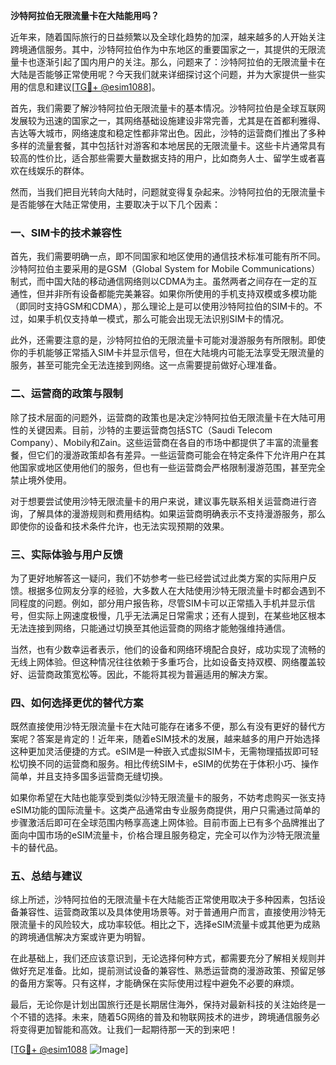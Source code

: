 **沙特阿拉伯无限流量卡在大陆能用吗？**

近年来，随着国际旅行的日益频繁以及全球化趋势的加深，越来越多的人开始关注跨境通信服务。其中，沙特阿拉伯作为中东地区的重要国家之一，其提供的无限流量卡也逐渐引起了国内用户的关注。那么，问题来了：沙特阿拉伯的无限流量卡在大陆是否能够正常使用呢？今天我们就来详细探讨这个问题，并为大家提供一些实用的信息和建议[[TG💪+ @esim1088](https://t.me/s/esim1088)]。

首先，我们需要了解沙特阿拉伯无限流量卡的基本情况。沙特阿拉伯是全球互联网发展较为迅速的国家之一，其网络基础设施建设非常完善，尤其是在首都利雅得、吉达等大城市，网络速度和稳定性都非常出色。因此，沙特的运营商们推出了多种多样的流量套餐，其中包括针对游客和本地居民的无限流量卡。这些卡片通常具有较高的性价比，适合那些需要大量数据支持的用户，比如商务人士、留学生或者喜欢在线娱乐的群体。

然而，当我们把目光转向大陆时，问题就变得复杂起来。沙特阿拉伯的无限流量卡是否能够在大陆正常使用，主要取决于以下几个因素：

### **一、SIM卡的技术兼容性**

首先，我们需要明确一点，即不同国家和地区使用的通信技术标准可能有所不同。沙特阿拉伯主要采用的是GSM（Global System for Mobile Communications）制式，而中国大陆的移动通信网络则以CDMA为主。虽然两者之间存在一定的互通性，但并非所有设备都能完美兼容。如果你所使用的手机支持双模或多模功能（即同时支持GSM和CDMA），那么理论上是可以使用沙特阿拉伯的SIM卡的。不过，如果手机仅支持单一模式，那么可能会出现无法识别SIM卡的情况。

此外，还需要注意的是，沙特阿拉伯的无限流量卡可能对漫游服务有所限制。即使你的手机能够正常插入SIM卡并显示信号，但在大陆境内可能无法享受无限流量的服务，甚至可能完全无法连接到网络。这一点需要提前做好心理准备。

### **二、运营商的政策与限制**

除了技术层面的问题外，运营商的政策也是决定沙特阿拉伯无限流量卡在大陆可用性的关键因素。目前，沙特的主要运营商包括STC（Saudi Telecom Company）、Mobily和Zain。这些运营商在各自的市场中都提供了丰富的流量套餐，但它们的漫游政策却各有差异。一些运营商可能会在特定条件下允许用户在其他国家或地区使用他们的服务，但也有一些运营商会严格限制漫游范围，甚至完全禁止境外使用。

对于想要尝试使用沙特无限流量卡的用户来说，建议事先联系相关运营商进行咨询，了解具体的漫游规则和费用结构。如果运营商明确表示不支持漫游服务，那么即使你的设备和技术条件允许，也无法实现预期的效果。

### **三、实际体验与用户反馈**

为了更好地解答这一疑问，我们不妨参考一些已经尝试过此类方案的实际用户反馈。根据多位网友分享的经验，大多数人在大陆使用沙特无限流量卡时都会遇到不同程度的问题。例如，部分用户报告称，尽管SIM卡可以正常插入手机并显示信号，但实际上网速度极慢，几乎无法满足日常需求；还有人提到，在某些地区根本无法连接到网络，只能通过切换至其他运营商的网络才能勉强维持通信。

当然，也有少数幸运者表示，他们的设备和网络环境配合良好，成功实现了流畅的无线上网体验。但这种情况往往依赖于多重巧合，比如设备支持双模、网络覆盖较好、运营商政策宽松等。因此，不能将其视为普遍适用的解决方案。

### **四、如何选择更优的替代方案**

既然直接使用沙特无限流量卡在大陆可能存在诸多不便，那么有没有更好的替代方案呢？答案是肯定的！近年来，随着eSIM技术的发展，越来越多的用户开始选择这种更加灵活便捷的方式。eSIM是一种嵌入式虚拟SIM卡，无需物理插拔即可轻松切换不同的运营商和服务。相比传统SIM卡，eSIM的优势在于体积小巧、操作简单，并且支持多国多运营商无缝切换。

如果你希望在大陆也能享受到类似沙特无限流量卡的服务，不妨考虑购买一张支持eSIM功能的国际流量卡。这类产品通常由专业服务商提供，用户只需通过简单的步骤激活后即可在全球范围内畅享高速上网体验。目前市面上已有多个品牌推出了面向中国市场的eSIM流量卡，价格合理且服务稳定，完全可以作为沙特无限流量卡的替代品。

### **五、总结与建议**

综上所述，沙特阿拉伯的无限流量卡在大陆能否正常使用取决于多种因素，包括设备兼容性、运营商政策以及具体使用场景等。对于普通用户而言，直接使用沙特无限流量卡的风险较大，成功率较低。相比之下，选择eSIM流量卡或其他更为成熟的跨境通信解决方案或许更为明智。

在此基础上，我们还应该意识到，无论选择何种方式，都需要充分了解相关规则并做好充足准备。比如，提前测试设备的兼容性、熟悉运营商的漫游政策、预留足够的备用方案等。只有这样，才能确保在实际使用过程中避免不必要的麻烦。

最后，无论你是计划出国旅行还是长期居住海外，保持对最新科技的关注始终是一个不错的选择。未来，随着5G网络的普及和物联网技术的进步，跨境通信服务必将变得更加智能和高效。让我们一起期待那一天的到来吧！

[[TG💪+ @esim1088](https://t.me/s/esim1088) ![Image](https://i.postimg.cc/4NQfJmqS/Snipaste-2025-05-13-00-14-12.png)]
